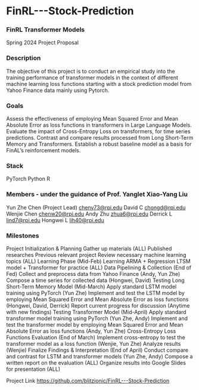 # FinRL---Stock-Prediction

### FinRL Transformer Models ###  
Spring 2024 Project Proposal

### Description ### 
The objective of this project is to conduct an empirical study into the training performance of transformer models in the context of different machine learning loss functions starting with a stock prediction model from Yahoo Finance data mainly using Pytorch.

### Goals ###
Assess the effectiveness of employing Mean Squared Error and Mean Absolute Error as loss functions in transformers in Large Language Models.
Evaluate the impact of Cross-Entropy Loss on transformers, for time series predictions.
Contrast and compare results processed from Long Short-Term Memory and Transformers.
Establish a robust baseline model as a basis for FinAL’s reinforcement models.

### Stack ###
PyTorch 
Python
R

### Members - under the guidance of Prof. Yanglet Xiao-Yang Liu ### 
Yun Zhe Chen (Project Lead)
cheny73@rpi.edu
David C
chongd@rpi.edu
Wenjie Chen
chenw20@rpi.edu
Andy Zhu
zhua6@rpi.edu
Derrick L
lind7@rpi.edu
Hongwei L
lih40@rpi.edu


### Milestones ###
Project Initialization & Planning
Gather up materials (ALL)
Published researches 
Previous relevant project 
Review necessary machine learning topics (ALL)
Learning Phase (Mid-Feb)
Learning ARMA + Regression LTSM model + Transformer for practice (ALL)
Data Pipelining & Collection (End of Fed)
Collect and preprocess data from Yahoo Finance (Andy, Yun Zhe)
Compose a time series for collected data (Hongwei, David)
Testing Long Short-Term Memory Model (Mid-March) 
Apply standard LSTM model training using PyTorch (Yun Zhe)
Implement and test the LSTM model by employing Mean Squared Error and Mean Absolute Error as loss functions (Hongwei, David, Derrick)
Report current progress for discussion (Anytime with new findings)
Testing Transformer Model (Mid-April) 
Apply standard transformer model training using PyTorch (Yun Zhe, Andy)
Implement and test the transformer model by employing Mean Squared Error and Mean Absolute Error as loss functions (Andy, Yun Zhe)
Cross-Entropy Loss Functions Evaluation (End of March)
Implement cross-entropy to test the transformer model as a loss function (Wenjie, Yun Zhe)
Analyze results (Wenjie)
Finalize Findings & Interpretation (End of April) 
Conduct compare and contrast for LSTM and transformer models (Yun Zhe, Andy)
Compose a written report on the evaluation (ALL)
Organize results into Google Slides for presentation (ALL)

Project Link  https://github.com/blitzionic/FinRL---Stock-Prediction
